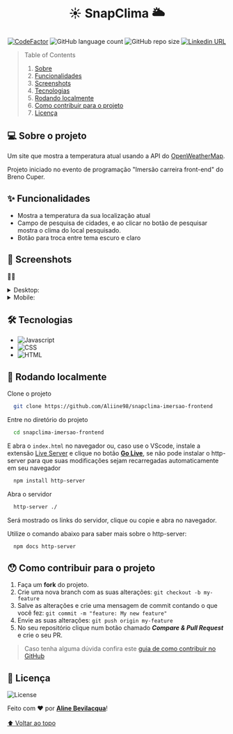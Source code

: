 # <p align="center">☀ SnapClima 🌥</p>

<p align="center">
  <a href="https://www.codefactor.io/repository/github/aliine98/snapclima-imersao-frontend"><img src="https://www.codefactor.io/repository/github/aliine98/snapclima-imersao-frontend/badge" alt="CodeFactor" /></a>
  <img alt="GitHub language count" src="https://img.shields.io/github/languages/count/Aliine98/snapclima-imersao-frontend?style=flat">
  <img alt="GitHub repo size" src="https://img.shields.io/github/repo-size/Aliine98/snapclima-imersao-frontend?color=magenta&style=flat">
  <a href="https://www.linkedin.com/in/aline-bevilacqua/"><img alt="Linkedin URL" src="https://img.shields.io/twitter/url?label=Conecte-se comigo&logo=linkedin&style=social&url=https%3A%2F%2Fwww.linkedin.com%2Fin%2Faline-bevilacqua%2F"></a>
</p>


> Table of Contents
> <ol>
>   <li><a href="#-sobre-o-projeto">Sobre</a></li>
>   <li><a href="#-funcionalidades">Funcionalidades</a></li>
>   <li><a href="#-screenshots">Screenshots</a></li>
>   <li><a href="#-tecnologias">Tecnologias</a></li>
>   <li><a href="#-rodando-localmente">Rodando localmente</a></li>
>   <li><a href="#-como-contribuir-para-o-projeto">Como contribuir para o projeto</a></li>
>   <li><a href="#-licença">Licença</a>
> </ol>

## 💻 Sobre o projeto

Um site que mostra a temperatura atual usando a API do [OpenWeatherMap](https://openweathermap.org/).

Projeto iniciado no evento de programação "Imersão carreira front-end" do Breno Cuper.

## ✨ Funcionalidades

- Mostra a temperatura da sua localização atual
- Campo de pesquisa de cidades, e ao clicar no botão de pesquisar mostra o clima do local pesquisado.
- Botão para troca entre tema escuro e claro

## 🎨 Screenshots

🚧🚧
<details>
  <summary>Desktop:</summary>
  <p>Dark Mode:</p>
  <img src="" width="800">
  <p>Light Mode:</p>
  <img src="" width="800">
</details>

<details>
  <summary>Mobile:</summary>
  <p>Dark Mode:</p>
  <img src="https://github.com/Aliine98/snapclima-imersao-frontend/assets/90913523/961b169d-ec8a-41ef-bb83-473e74d9b402" width="300">
  <p>Light Mode:</p>
  <img src="https://github.com/Aliine98/snapclima-imersao-frontend/assets/90913523/c3cbdb87-a253-4709-825b-665b24506473)" width="300">
</details>

## 🛠 Tecnologias

- ![Javascript](https://img.shields.io/badge/JavaScript-323330?style=for-the-badge&logo=javascript&logoColor=F7DF1E)
- ![CSS](https://img.shields.io/badge/CSS3-1572B6?style=for-the-badge&logo=css3&logoColor=white)
- ![HTML](https://img.shields.io/badge/HTML5-E34F26?style=for-the-badge&logo=html5&logoColor=white)


## 🚀 Rodando localmente

Clone o projeto

```bash
  git clone https://github.com/Aliine98/snapclima-imersao-frontend
```

Entre no diretório do projeto

```bash
  cd snapclima-imersao-frontend
```

E abra o <code>index.html</code> no navegador ou, caso use o VScode, instale a extensão [Live Server](https://marketplace.visualstudio.com/items?itemName=ritwickdey.LiveServer) e clique no botão <ins><strong>Go Live</strong></ins>, se não pode instalar o http-server para que suas modificações sejam recarregadas automaticamente em seu navegador

```bash
  npm install http-server
```

Abra o servidor

```bash
  http-server ./
```

Será mostrado os links do servidor, clique ou copie e abra no navegador.

Utilize o comando abaixo para saber mais sobre o http-server:

```bash
  npm docs http-server
```

## 😯 Como contribuir para o projeto

1. Faça um **fork** do projeto.
2. Crie uma nova branch com as suas alterações: `git checkout -b my-feature`
3. Salve as alterações e crie uma mensagem de commit contando o que você fez: `git commit -m "feature: My new feature"`
4. Envie as suas alterações: `git push origin my-feature`
5. No seu repositório clique num botão chamado _**Compare & Pull Request**_ e crie o seu PR.
> Caso tenha alguma dúvida confira este [guia de como contribuir no GitHub](https://github.com/firstcontributions/first-contributions)

## 📝 Licença

![License](https://img.shields.io/github/license/Aliine98/snapclima-imersao-frontend?logo=m&style=for-the-badge)

Feito com ❤️ por <a href="https://github.com/Aliine98"><strong>Aline Bevilacqua</strong></a>!
<br><br>
<a href="#-snapclima-">⬆ Voltar ao topo</a>
